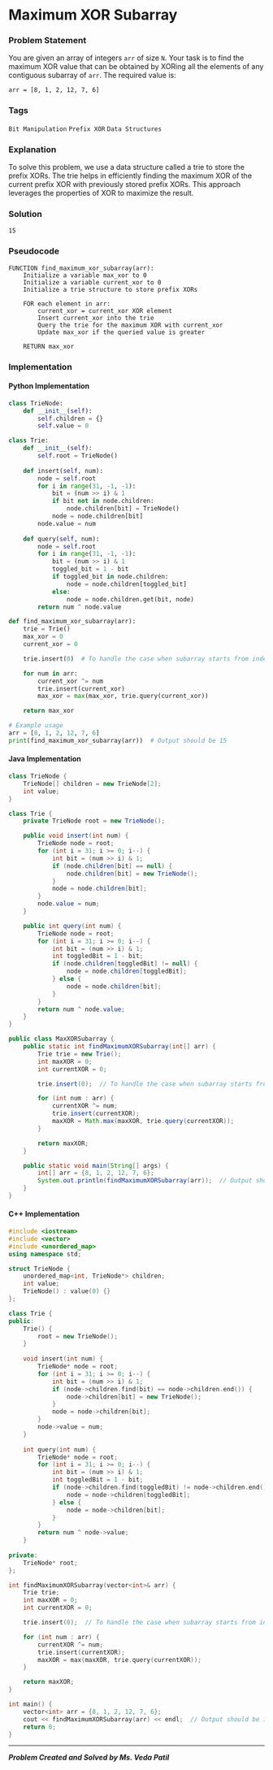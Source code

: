 # Maximum XOR Subarray

### Problem Statement

You are given an array of integers `arr` of size `N`. Your task is to find the maximum XOR value that can be obtained by XORing all the elements of any contiguous subarray of `arr`.
The required value is:
```
arr = [8, 1, 2, 12, 7, 6]
```

### Tags

```Bit Manipulation```  ```Prefix XOR```  ```Data Structures``` 

### Explanation

To solve this problem, we use a data structure called a trie to store the prefix XORs. The trie helps in efficiently finding the maximum XOR of the current prefix XOR with previously stored prefix XORs. This approach leverages the properties of XOR to maximize the result.

### Solution
```
15
```
### Pseudocode

```text
FUNCTION find_maximum_xor_subarray(arr):
    Initialize a variable max_xor to 0
    Initialize a variable current_xor to 0
    Initialize a trie structure to store prefix XORs

    FOR each element in arr:
        current_xor = current_xor XOR element
        Insert current_xor into the trie
        Query the trie for the maximum XOR with current_xor
        Update max_xor if the queried value is greater

    RETURN max_xor
```

### Implementation

#### Python Implementation
```python
class TrieNode:
    def __init__(self):
        self.children = {}
        self.value = 0

class Trie:
    def __init__(self):
        self.root = TrieNode()
    
    def insert(self, num):
        node = self.root
        for i in range(31, -1, -1):
            bit = (num >> i) & 1
            if bit not in node.children:
                node.children[bit] = TrieNode()
            node = node.children[bit]
        node.value = num
    
    def query(self, num):
        node = self.root
        for i in range(31, -1, -1):
            bit = (num >> i) & 1
            toggled_bit = 1 - bit
            if toggled_bit in node.children:
                node = node.children[toggled_bit]
            else:
                node = node.children.get(bit, node)
        return num ^ node.value

def find_maximum_xor_subarray(arr):
    trie = Trie()
    max_xor = 0
    current_xor = 0

    trie.insert(0)  # To handle the case when subarray starts from index 0

    for num in arr:
        current_xor ^= num
        trie.insert(current_xor)
        max_xor = max(max_xor, trie.query(current_xor))

    return max_xor

# Example usage
arr = [8, 1, 2, 12, 7, 6]
print(find_maximum_xor_subarray(arr))  # Output should be 15
```
#### Java Implementation
```java
class TrieNode {
    TrieNode[] children = new TrieNode[2];
    int value;
}

class Trie {
    private TrieNode root = new TrieNode();

    public void insert(int num) {
        TrieNode node = root;
        for (int i = 31; i >= 0; i--) {
            int bit = (num >> i) & 1;
            if (node.children[bit] == null) {
                node.children[bit] = new TrieNode();
            }
            node = node.children[bit];
        }
        node.value = num;
    }

    public int query(int num) {
        TrieNode node = root;
        for (int i = 31; i >= 0; i--) {
            int bit = (num >> i) & 1;
            int toggledBit = 1 - bit;
            if (node.children[toggledBit] != null) {
                node = node.children[toggledBit];
            } else {
                node = node.children[bit];
            }
        }
        return num ^ node.value;
    }
}

public class MaxXORSubarray {
    public static int findMaximumXORSubarray(int[] arr) {
        Trie trie = new Trie();
        int maxXOR = 0;
        int currentXOR = 0;

        trie.insert(0);  // To handle the case when subarray starts from index 0

        for (int num : arr) {
            currentXOR ^= num;
            trie.insert(currentXOR);
            maxXOR = Math.max(maxXOR, trie.query(currentXOR));
        }

        return maxXOR;
    }

    public static void main(String[] args) {
        int[] arr = {8, 1, 2, 12, 7, 6};
        System.out.println(findMaximumXORSubarray(arr));  // Output should be 15
    }
}
```
#### C++ Implementation
```cpp
#include <iostream>
#include <vector>
#include <unordered_map>
using namespace std;

struct TrieNode {
    unordered_map<int, TrieNode*> children;
    int value;
    TrieNode() : value(0) {}
};

class Trie {
public:
    Trie() {
        root = new TrieNode();
    }
    
    void insert(int num) {
        TrieNode* node = root;
        for (int i = 31; i >= 0; i--) {
            int bit = (num >> i) & 1;
            if (node->children.find(bit) == node->children.end()) {
                node->children[bit] = new TrieNode();
            }
            node = node->children[bit];
        }
        node->value = num;
    }
    
    int query(int num) {
        TrieNode* node = root;
        for (int i = 31; i >= 0; i--) {
            int bit = (num >> i) & 1;
            int toggledBit = 1 - bit;
            if (node->children.find(toggledBit) != node->children.end()) {
                node = node->children[toggledBit];
            } else {
                node = node->children[bit];
            }
        }
        return num ^ node->value;
    }
    
private:
    TrieNode* root;
};

int findMaximumXORSubarray(vector<int>& arr) {
    Trie trie;
    int maxXOR = 0;
    int currentXOR = 0;

    trie.insert(0);  // To handle the case when subarray starts from index 0

    for (int num : arr) {
        currentXOR ^= num;
        trie.insert(currentXOR);
        maxXOR = max(maxXOR, trie.query(currentXOR));
    }

    return maxXOR;
}

int main() {
    vector<int> arr = {8, 1, 2, 12, 7, 6};
    cout << findMaximumXORSubarray(arr) << endl;  // Output should be 15
    return 0;
}
```
***
***Problem Created and Solved by Ms. Veda Patil***
